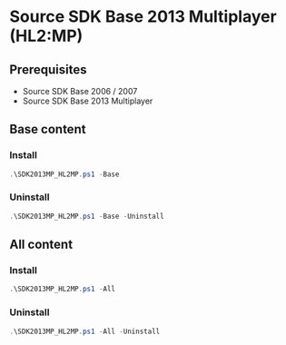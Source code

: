 # Source SDK Base 2013 Multiplayer (HL2:MP)

## Prerequisites

- Source SDK Base 2006 / 2007
- Source SDK Base 2013 Multiplayer

## Base content

### Install

```powershell
.\SDK2013MP_HL2MP.ps1 -Base
```

### Uninstall

```powershell
.\SDK2013MP_HL2MP.ps1 -Base -Uninstall
```

## All content

### Install

```powershell
.\SDK2013MP_HL2MP.ps1 -All
```

### Uninstall

```powershell
.\SDK2013MP_HL2MP.ps1 -All -Uninstall
```
